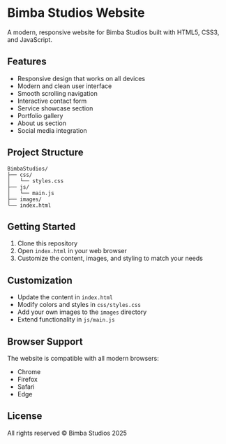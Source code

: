 # Bimba Studios Website

A modern, responsive website for Bimba Studios built with HTML5, CSS3, and JavaScript.

## Features

- Responsive design that works on all devices
- Modern and clean user interface
- Smooth scrolling navigation
- Interactive contact form
- Service showcase section
- Portfolio gallery
- About us section
- Social media integration

## Project Structure

```
BimbaStudios/
├── css/
│   └── styles.css
├── js/
│   └── main.js
├── images/
└── index.html
```

## Getting Started

1. Clone this repository
2. Open `index.html` in your web browser
3. Customize the content, images, and styling to match your needs

## Customization

- Update the content in `index.html`
- Modify colors and styles in `css/styles.css`
- Add your own images to the `images` directory
- Extend functionality in `js/main.js`

## Browser Support

The website is compatible with all modern browsers:
- Chrome
- Firefox
- Safari
- Edge

## License

All rights reserved © Bimba Studios 2025
